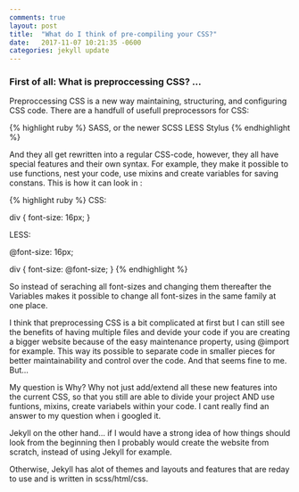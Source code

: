 ```yaml
---
comments: true
layout: post
title:  "What do I think of pre-compiling your CSS?"
date:   2017-11-07 10:21:35 -0600
categories: jekyll update
---
```


### First of all: What is preproccessing CSS? ...

Preproccessing CSS is a new way maintaining, structuring, and configuring CSS code. 
There are a handfull of usefull preprocessors for CSS:  

{% highlight ruby %}
 SASS, or the newer SCSS
 LESS
 Stylus
{% endhighlight %}

And they all get rewritten into a regular CSS-code, however, they all have special features and their own syntax.
For example, they make it possible to use functions, nest your code, use mixins and create variables for saving constans. 
This is how it can look in :

{% highlight ruby %}
CSS:

div {
    font-size: 16px;
}


LESS: 

@font-size: 16px;

div {
    font-size: @font-size;
}
{% endhighlight %}

So instead of seraching all font-sizes and changing them thereafter the Variables makes it
possible to change all font-sizes in the same family at one place.

I think that preprocessing CSS is a bit complicated at first but I can still see
the benefits of having multiple files and devide your code if you are creating a bigger
website because of the easy maintenance property, using @import for example. 
This way its possible to separate code in smaller pieces for better maintainability and control
over the code. And that seems fine to me. But...

My question is Why?
Why not just add/extend all these new features into the current CSS, so that you still are able to divide 
your project AND use funtions, mixins, create variabels within your code. I cant really find an answer
to my question when i googled it.

Jekyll on the other hand...
if I would have a strong idea
of how things should look from the beginning then I probably would create the website from scratch, 
instead of using Jekyll for example.

Otherwise, Jekyll has alot of themes and layouts and features that are reday
to use and is written in scss/html/css.


[jekyll-docs]: https://jekyllrb.com/docs/home
[jekyll-gh]:   https://github.com/jekyll/jekyll
[jekyll-talk]: https://talk.jekyllrb.com/



                            